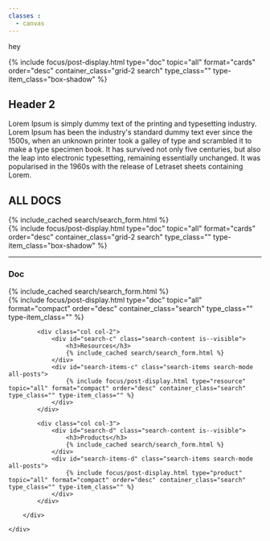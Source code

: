 ```yaml
---
classes :
  - canvas
---
```

hey

{% include focus/post-display.html type="doc" topic="all" format="cards" order="desc" container_class="grid-2 search" type_class="" type-item_class="box-shadow" %}     

<section markdown="1">
    
## Header 2
Lorem Ipsum is simply dummy text of the printing and typesetting industry. Lorem Ipsum has been the industry's standard dummy text ever since the 1500s, when an unknown printer took a galley of type and scrambled it to make a type specimen book. It has survived not only five centuries, but also the leap into electronic typesetting, remaining essentially unchanged. It was popularised in the 1960s with the release of Letraset sheets containing Lorem.
</section>


<section class="boxed-s">
    <h2>ALL DOCS</h2>
    <div id="search-default" class="search-content is--visible">
        {% include_cached search/search_form.html %}
    </div>
    <div id="search-items-default" class="search-items search-mode all-posts">            
        {% include focus/post-display.html type="doc" topic="all" format="cards" order="desc" container_class="grid-2 search" type_class="" type-item_class="box-shadow" %}     
    </div>
</section>

<hr>

<div class="boxed-s">
    <div class="grid-3">
        <div>
            <div class="col col-1">
                <div id="search-b" class="search-content is--visible">
                    <h3>Doc</h3>
                    {% include_cached search/search_form.html %}
                </div>
                <div id="search-items-b" class="search-items search-mode all-posts">            
                    {% include focus/post-display.html type="doc" topic="all" format="compact" order="desc" container_class="search" type_class="" type-item_class="" %}                                    
                </div>            
            </div>
            
            <div class="col col-2">
                <div id="search-c" class="search-content is--visible">
                    <h3>Resources</h3>
                    {% include_cached search/search_form.html %}
                </div>
                <div id="search-items-c" class="search-items search-mode all-posts">            
                    {% include focus/post-display.html type="resource" topic="all" format="compact" order="desc" container_class="search" type_class="" type-item_class="" %}                                    
                </div>       
            </div>
            
            <div class="col col-3">
                <div id="search-d" class="search-content is--visible">
                    <h3>Products</h3>
                    {% include_cached search/search_form.html %}
                </div>
                <div id="search-items-d" class="search-items search-mode all-posts">            
                    {% include focus/post-display.html type="product" topic="all" format="compact" order="desc" container_class="search" type_class="" type-item_class="" %}                                    
                </div>       
            </div>
            
        </div>
        
    </div>

</div>